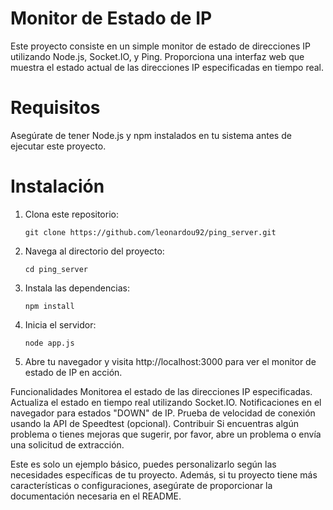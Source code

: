 # Monitor de Estado de IP

Este proyecto consiste en un simple monitor de estado de direcciones IP utilizando Node.js, Socket.IO, y Ping. Proporciona una interfaz web que muestra el estado actual de las direcciones IP especificadas en tiempo real.

# Requisitos

Asegúrate de tener Node.js y npm instalados en tu sistema antes de ejecutar este proyecto.

# Instalación

1. Clona este repositorio:

       git clone https://github.com/leonardou92/ping_server.git
   
2. Navega al directorio del proyecto:

       cd ping_server
        
3. Instala las dependencias:

       npm install
        
4. Inicia el servidor:

       node app.js
        
5. Abre tu navegador y visita http://localhost:3000 para ver el monitor de estado de IP en acción.

Funcionalidades
Monitorea el estado de las direcciones IP especificadas.
Actualiza el estado en tiempo real utilizando Socket.IO.
Notificaciones en el navegador para estados "DOWN" de IP.
Prueba de velocidad de conexión usando la API de Speedtest (opcional).
Contribuir
Si encuentras algún problema o tienes mejoras que sugerir, por favor, abre un problema o envía una solicitud de extracción.

Este es solo un ejemplo básico, puedes personalizarlo según las necesidades específicas de tu proyecto. Además, si tu proyecto tiene más características o configuraciones, asegúrate de proporcionar la documentación necesaria en el README.
